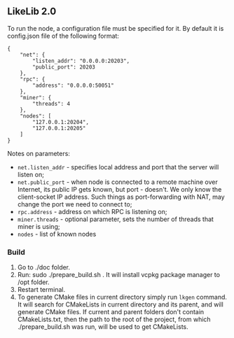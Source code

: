 ## LikeLib 2.0
To run the node, a configuration file must be specified for it.
By default it is config.json file of the following format:

```
{
    "net": {
        "listen_addr": "0.0.0.0:20203",
        "public_port": 20203
    },
    "rpc": {
        "address": "0.0.0.0:50051"
    },
    "miner": {
        "threads": 4
    },
    "nodes": [
        "127.0.0.1:20204",
        "127.0.0.1:20205"
    ]
}
```

Notes on parameters:
* `net.listen_addr` - specifies local address and port that the server will listen on;
* `net.public_port` - when node is connected to a remote machine over Internet, its 
public IP gets known, but port - doesn't. We only know the client-socket IP address.
Such things as port-forwarding with NAT, may change the port we need to connect to;
* `rpc.address` - address on which RPC is listening on;
* `miner.threads` - optional parameter, sets the number of threads that miner is using;
* `nodes` - list of known nodes

### Build
1. Go to ./doc folder.
2. Run: sudo ./prepare_build.sh . It will install vcpkg package manager to /opt folder.
3. Restart terminal.
4. To generate CMake files in current directory simply run `lkgen` command. It will
search for CMakeLists in current directory and its parent, and will generate CMake
files. If current and parent folders don't contain CMakeLists.txt, then the path to
the root of the project, from which ./prepare_build.sh was run, will be used to
get CMakeLists.
